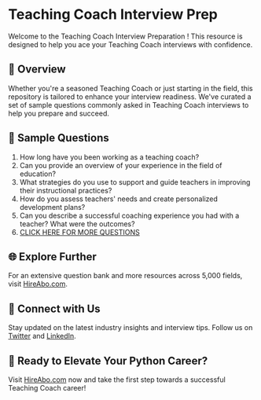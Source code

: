 # Teaching Coach Interview Prep

Welcome to the Teaching Coach Interview Preparation ! This resource is designed to help you ace your Teaching Coach interviews with confidence.

## 🚀 Overview

Whether you're a seasoned Teaching Coach or just starting in the field, this repository is tailored to enhance your interview readiness. We've curated a set of sample questions commonly asked in Teaching Coach interviews to help you prepare and succeed.

## 📝 Sample Questions

1. How long have you been working as a teaching coach?
2. Can you provide an overview of your experience in the field of education?
3. What strategies do you use to support and guide teachers in improving their instructional practices?
4. How do you assess teachers' needs and create personalized development plans?
5. Can you describe a successful coaching experience you had with a teacher? What were the outcomes?
6. [CLICK HERE FOR MORE QUESTIONS](https://hireabo.com/job/4_0_32/Teaching%20Coach)

## 🌐 Explore Further

For an extensive question bank and more resources across 5,000 fields, visit [HireAbo.com](https://www.hireabo.com).

## 📱 Connect with Us

Stay updated on the latest industry insights and interview tips. Follow us on [Twitter](https://twitter.com/hireabo) and [LinkedIn](https://www.linkedin.com/in/hire-abo-3609972a8/).

## 🚀 Ready to Elevate Your Python Career?

Visit [HireAbo.com](https://www.hireabo.com) now and take the first step towards a successful Teaching Coach career!
